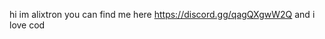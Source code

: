 hi im alixtron
you can find me here https://discord.gg/qagQXgwW2Q
and i love cod 

<!---
alixtron0/alixtron0 is a ✨ special ✨ repository because its `README.md` (this file) appears on your GitHub profile.
You can click the Preview link to take a look at your changes.
--->
